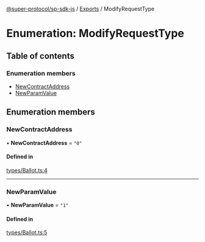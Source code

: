 [@super-protocol/sp-sdk-js](../README.md) / [Exports](../modules.md) / ModifyRequestType

# Enumeration: ModifyRequestType

## Table of contents

### Enumeration members

- [NewContractAddress](ModifyRequestType.md#newcontractaddress)
- [NewParamValue](ModifyRequestType.md#newparamvalue)

## Enumeration members

### NewContractAddress

• **NewContractAddress** = `"0"`

#### Defined in

[types/Ballot.ts:4](https://github.com/Super-Protocol/sp-sdk-js/blob/244429e/src/types/Ballot.ts#L4)

___

### NewParamValue

• **NewParamValue** = `"1"`

#### Defined in

[types/Ballot.ts:5](https://github.com/Super-Protocol/sp-sdk-js/blob/244429e/src/types/Ballot.ts#L5)
